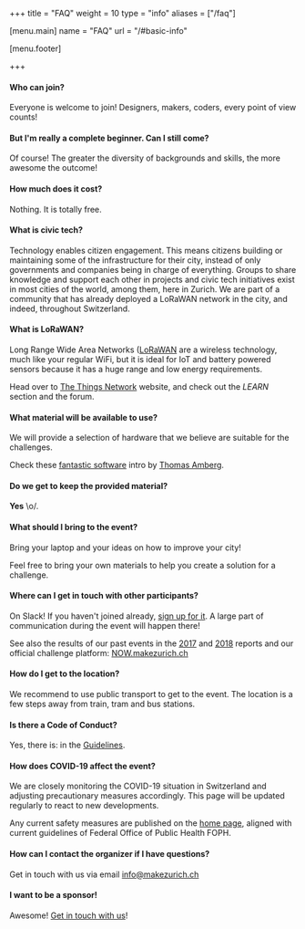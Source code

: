 +++
title = "FAQ"
weight = 10
type = "info"
aliases = ["/faq"]

[menu.main]
  name = "FAQ"
  url = "/#basic-info"

[menu.footer]

+++

#### Who can join?

Everyone is welcome to join! Designers, makers, coders, every point of view counts!

#### But I'm really a complete beginner. Can I still come?

Of course! The greater the diversity of backgrounds and skills,
the more awesome the outcome!

#### How much does it cost?

Nothing. It is totally free.

#### What is civic tech?

Technology enables citizen engagement. This means citizens building or maintaining some of the infrastructure for their city, instead of only governments and companies being in charge of everything. 
Groups to share knowledge and support each other in projects and civic tech initiatives exist in most cities of the world, among them, here in Zurich. We are part of a community that has already deployed a LoRaWAN network in the city, and indeed, throughout Switzerland.

#### What is LoRaWAN?

Long Range Wide Area Networks ([LoRaWAN](https://de.wikipedia.org/wiki/Long_Range_Wide_Area_Network) are a wireless technology, much like your regular WiFi, but it is ideal for IoT and battery powered sensors because it has a huge range and low energy requirements. 

Head over to [The Things Network](https://thethingsnetwork.org) website, and check out
the *LEARN* section and the forum.

#### What material will be available to use?

We will provide a selection of hardware that we believe are suitable for the challenges.

Check these  [fantastic software](https://github.com/makezurich/makezurich-software-intro/blob/master/README.md) intro by [Thomas Amberg](https://twitter.com/tamberg).

#### Do we get to keep the provided material?

**Yes** \o/.

#### What should I bring to the event?

Bring your laptop and your ideas on how to improve your city!

Feel free to bring your own materials to help you create a solution for a challenge.

#### Where can I get in touch with other participants?

On Slack! If you haven't joined already, [sign up for it](https://join.slack.com/t/ttn-ch/shared_invite/zt-8tw3zlol-KDaiqrKZ8ZdMbqWoC7EVXQ).
A large part of communication during the event will happen there!

See also the results of our past events in the [2017](/2017/) and [2018](/2018/) reports and our official challenge platform: [NOW.makezurich.ch](https://now.makezurich.ch)

#### How do I get to the location?

We recommend to use public transport to get to the event. The location is a few steps away from train, tram and bus stations.

#### Is there a Code of Conduct?

Yes, there is: in the [Guidelines](/guidelines).

#### How does COVID-19 affect the event?

We are closely monitoring the COVID-19 situation in Switzerland and adjusting precautionary measures accordingly. This page will be updated regularly to react to new developments.

Any current safety measures are published on the [home page](/#covid-protection), aligned with current guidelines of Federal Office of Public Health FOPH.

#### How can I contact the organizer if I have questions?

Get in touch with us via email [info@makezurich.ch](mailto:info@makezurich.ch)

#### I want to be a sponsor!

Awesome! [Get in touch with us](https://docs.google.com/forms/d/e/1FAIpQLSdRl0GB3NludsBC6zTWhVvKDKMKrmy5nTXiCkX0NR4UpuK0Sw/viewform?usp=sf_link)!
